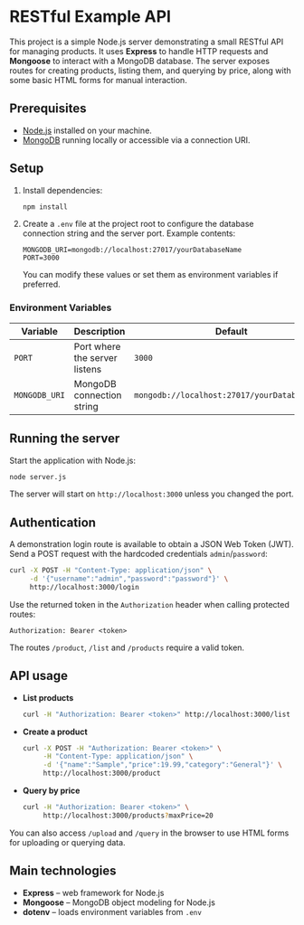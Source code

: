 # RESTful Example API

This project is a simple Node.js server demonstrating a small RESTful API for managing products. It uses **Express** to handle HTTP requests and **Mongoose** to interact with a MongoDB database. The server exposes routes for creating products, listing them, and querying by price, along with some basic HTML forms for manual interaction.

## Prerequisites

- [Node.js](https://nodejs.org/) installed on your machine.
- [MongoDB](https://www.mongodb.com/) running locally or accessible via a connection URI.

## Setup

1. Install dependencies:
   ```bash
   npm install
   ```
2. Create a `.env` file at the project root to configure the database connection string and the server port. Example contents:
   ```env
   MONGODB_URI=mongodb://localhost:27017/yourDatabaseName
   PORT=3000
   ```
   You can modify these values or set them as environment variables if preferred.

### Environment Variables

| Variable | Description | Default |
| -------- | ----------- | ------- |
| `PORT` | Port where the server listens | `3000` |
| `MONGODB_URI` | MongoDB connection string | `mongodb://localhost:27017/yourDatabaseName` |

## Running the server

Start the application with Node.js:

```bash
node server.js
```


The server will start on `http://localhost:3000` unless you changed the port.

## Authentication

A demonstration login route is available to obtain a JSON Web Token (JWT). Send
a POST request with the hardcoded credentials `admin`/`password`:

```bash
curl -X POST -H "Content-Type: application/json" \
     -d '{"username":"admin","password":"password"}' \
     http://localhost:3000/login
```

Use the returned token in the `Authorization` header when calling protected
routes:

```
Authorization: Bearer <token>
```

The routes `/product`, `/list` and `/products` require a valid token.

## API usage

- **List products**
  ```bash
  curl -H "Authorization: Bearer <token>" http://localhost:3000/list
  ```

- **Create a product**
  ```bash
  curl -X POST -H "Authorization: Bearer <token>" \
       -H "Content-Type: application/json" \
       -d '{"name":"Sample","price":19.99,"category":"General"}' \
       http://localhost:3000/product
  ```

- **Query by price**
  ```bash
  curl -H "Authorization: Bearer <token>" \
       http://localhost:3000/products?maxPrice=20
  ```

You can also access `/upload` and `/query` in the browser to use HTML forms for uploading or querying data.

## Main technologies

- **Express** – web framework for Node.js
- **Mongoose** – MongoDB object modeling for Node.js
- **dotenv** – loads environment variables from `.env`

